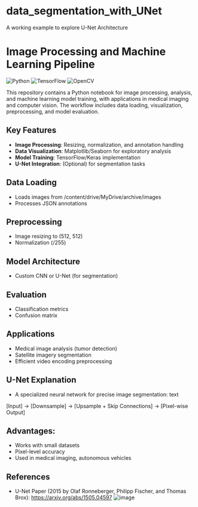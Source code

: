 # data_segmentation_with_UNet
A working example to explore U-Net Architecture

# Image Processing and Machine Learning Pipeline

![Python](https://img.shields.io/badge/Python-3.8%2B-blue)
![TensorFlow](https://img.shields.io/badge/TensorFlow-2.x-orange)
![OpenCV](https://img.shields.io/badge/OpenCV-4.x-green)

This repository contains a Python notebook for image processing, analysis, and machine learning model training, with applications in medical imaging and computer vision. The workflow includes data loading, visualization, preprocessing, and model evaluation.

## Key Features
- **Image Processing**: Resizing, normalization, and annotation handling
- **Data Visualization**: Matplotlib/Seaborn for exploratory analysis
- **Model Training**: TensorFlow/Keras implementation
- **U-Net Integration**: (Optional) for segmentation tasks

## Data Loading
- Loads images from /content/drive/MyDrive/archive/images
- Processes JSON annotations

## Preprocessing
- Image resizing to (512, 512)
- Normalization (/255)

## Model Architecture
- Custom CNN or U-Net (for segmentation)

## Evaluation
- Classification metrics
- Confusion matrix

## Applications
- Medical image analysis (tumor detection)
- Satellite imagery segmentation
- Efficient video encoding preprocessing

## U-Net Explanation

- A specialized neural network for precise image segmentation:
text

[Input] → [Downsample] → [Upsample + Skip Connections] → [Pixel-wise Output]

## Advantages:

- Works with small datasets
- Pixel-level accuracy
- Used in medical imaging, autonomous vehicles

## References
-  U-Net Paper (2015 by Olaf Ronneberger, Philipp Fischer, and Thomas Brox): https://arxiv.org/abs/1505.04597
![image](https://github.com/user-attachments/assets/a203715d-d04c-45d0-a26e-31dec8867c06)

